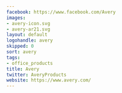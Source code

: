```yaml
---
facebook: https://www.facebook.com/Avery
images:
- avery-icon.svg
- avery-ar21.svg
layout: default
logohandle: avery
skipped: 0
sort: avery
tags:
- office_products
title: Avery
twitter: AveryProducts
website: https://www.avery.com/
---
```

